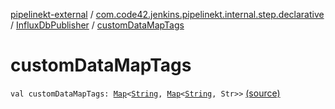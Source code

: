 [pipelinekt-external](../../index.md) / [com.code42.jenkins.pipelinekt.internal.step.declarative](../index.md) / [InfluxDbPublisher](index.md) / [customDataMapTags](./custom-data-map-tags.md)

# customDataMapTags

`val customDataMapTags: `[`Map`](https://kotlinlang.org/api/latest/jvm/stdlib/kotlin.collections/-map/index.html)`<`[`String`](https://kotlinlang.org/api/latest/jvm/stdlib/kotlin/-string/index.html)`, `[`Map`](https://kotlinlang.org/api/latest/jvm/stdlib/kotlin.collections/-map/index.html)`<`[`String`](https://kotlinlang.org/api/latest/jvm/stdlib/kotlin/-string/index.html)`, Str>>` [(source)](https://github.com/code42/pipelinekt/tree/master/internal/src/main/kotlin/com/code42/jenkins/pipelinekt/internal/step/declarative/InfluxDbPublisher.kt#L13)